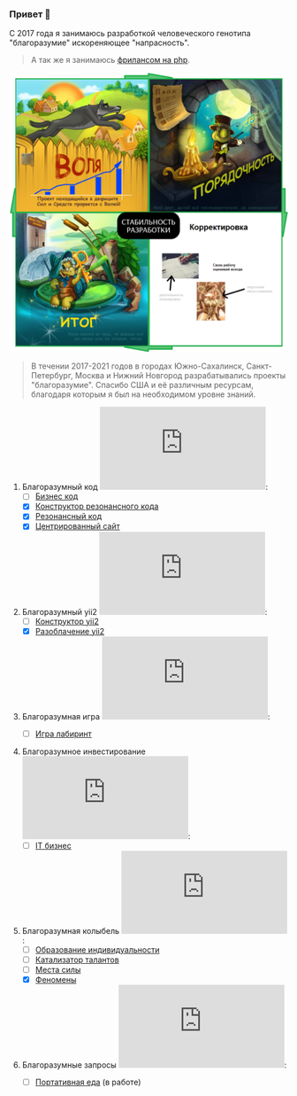 ### Привет 👋

С 2017 года я занимаюсь разработкой человеческого генотипа "благоразумие" искореняющее "напрасность". 

> А так же я занимаюсь <a href="https://www.fl.ru/users/botogame/">фрилансом на php</a>.

![](./prudence-cicle-3.png)

> В течении 2017-2021 годов в городах Южно-Сахалинск, Санкт-Петербург, Москва и Нижний Новгород разрабатывались проекты "благоразумие". Спасибо США и её различным ресурсам, благодаря которым я был на необходимом уровне знаний.

1. Благоразумный код ![](https://xn----7sbacdjr2becdctmafk8ewd6dya1d.xn--p1ai/github/github_update2.php?repositorie=code.prudence):
   - [ ] <a href="https://github.com/dominic-of-russia/code.prudence/blob/main/README.md">Бизнес код</a>
   - [X] <a href="https://github.com/dominic-of-russia/code.prudence/blob/main/Прототипы/Конструктор%20резонансного%20кода/README.md">Конструктор резонансного кода</a>
   - [X] <a href="https://github.com/dominic-of-russia/code.prudence/blob/main/Прототипы/Резонансный%20код/README.md">Резонансный код</a>
   - [X] <a href="https://github.com/dominic-of-russia/code.prudence/blob/main/Прототипы/Центрированный%20сайт/README.md">Центрированный сайт</a>

2. Благоразумный yii2 ![](https://xn----7sbacdjr2becdctmafk8ewd6dya1d.xn--p1ai/github/github_update2.php?repositorie=yii2.prudence):
   - [ ] <a href="https://github.com/dominic-of-russia/yii2.prudence/blob/main/README.md">Конструктор yii2</a>
   - [X] <a href="https://github.com/dominic-of-russia/yii2.prudence/blob/main/Прототипы/Разоблачение%20yii2/README.md">Разоблачение yii2</a>

3. Благоразумная игра ![](https://xn----7sbacdjr2becdctmafk8ewd6dya1d.xn--p1ai/github/github_update2.php?repositorie=game.prudence):
   - [ ] <a href="https://github.com/dominic-of-russia/game.prudence/blob/main/README.md">Игра лабиринт</a>


4. Благоразумное инвестирование ![](https://xn----7sbacdjr2becdctmafk8ewd6dya1d.xn--p1ai/github/github_update2.php?repositorie=investing.prudence):
   - [ ] <a href="https://github.com/dominic-of-russia/investing.prudence/blob/main/README.md">IT бизнес</a>

5. Благоразумная колыбель ![](https://xn----7sbacdjr2becdctmafk8ewd6dya1d.xn--p1ai/github/github_update2.php?repositorie=cradle.prudence):
   - [ ] <a href="https://github.com/dominic-of-russia/cradle.prudence/blob/main/README.md">Образование индивидуальности</a>
   - [ ] <a href="https://github.com/dominic-of-russia/cradle.prudence/blob/main/Прототипы/Катализатор%20талантов/README.md">Катализатор талантов</a>
   - [ ] <a href="https://github.com/dominic-of-russia/cradle.prudence/blob/main/Прототипы/Места%20силы/README.md">Места силы</a>
   - [X] <a href="https://github.com/dominic-of-russia/cradle.prudence/blob/main/Прототипы/Феномены/README.md">Феномены</a>

6. Благоразумные запросы ![](https://xn----7sbacdjr2becdctmafk8ewd6dya1d.xn--p1ai/github/github_update2.php?repositorie=requirement.prudence):
   - [ ] <a href="https://github.com/dominic-of-russia/requirement.prudence/blob/main/README.md">Портативная еда</a> (в работе)



